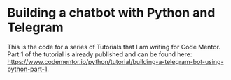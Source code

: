 # Building a chatbot with Python and Telegram
This is the code for a series of Tutorials that I am writing for Code Mentor. Part 1 of the tutorial is already published and can be found here: https://www.codementor.io/python/tutorial/building-a-telegram-bot-using-python-part-1. 


